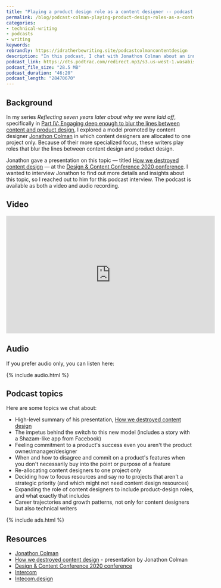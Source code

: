 ```yaml
---
title: "Playing a product design role as a content designer -- podcast with Jonathon Colman"
permalink: /blog/podcast-colman-playing-product-design-roles-as-a-content-designer/
categories:
- technical-writing
- podcasts
- writing
keywords:
rebrandly: https://idratherbewriting.site/podcastcolmancontentdesign
description: "In this podcast, I chat with Jonathon Colman about an innovative work model they implemented at Intercom with content designers. In their experimental model, content designers were allocated to one project only, and they expanded their roles to include not only content design but product design as well. These content/product designers engaged on a deeper level to help products succeed."
podcast_link: https://dts.podtrac.com/redirect.mp3/s3.us-west-1.wasabisys.com/idbwmedia.com/podcasts/colman_content_product_design.mp3
podcast_file_size: "28.5 MB"
podcast_duration: "46:20"
podcast_length: "28470670"
---
```


## Background

In my series *Reflecting seven years later about why we were laid off*, specifically in [Part IV: Engaging deep enough to blur the lines between content and product design](https://idratherbewriting.com/blog/reflecting-seven-years-later-about-layoff-colman-designer-hybrid/), I explored a model promoted by content designer [Jonathon Colman](https://noti.st/jcolman) in which content designers are allocated to one project only. Because of their more specialized focus, these writers play roles that blur the lines between content design and product design.

Jonathon gave a presentation on this topic &mdash; titled [How we destroyed content design](https://noti.st/jcolman/videos/IfDulD) &mdash; at the [Design & Content Conference 2020 conference](https://content.design/). I wanted to interview Jonathon to find out more details and insights about this topic, so I reached out to him for this podcast interview. The podcast is available as both a video and audio recording.

## Video

<iframe width="560" height="315" src="https://www.youtube.com/embed/yHxL94Q2lwc" frameborder="0" allow="accelerometer; autoplay; encrypted-media; gyroscope; picture-in-picture" allowfullscreen></iframe>

## Audio

If you prefer audio only, you can listen here:

{% include audio.html %}

## Podcast topics

Here are some topics we chat about:

* High-level summary of his presentation, [How we destroyed content design](https://noti.st/jcolman/videos/IfDulD)
* The impetus behind the switch to this new model (includes a story with a Shazam-like app from Facebook)
* Feeling commitment to a product's success even you aren't the product owner/manager/designer
* When and how to disagree and commit on a product's features when you don't necessarily buy into the point or purpose of a feature
* Re-allocating content designers to one project only
* Deciding how to focus resources and say no to projects that aren't a strategic priority (and which might not need content design resources)
* Expanding the role of content designers to include product-design roles, and what exactly that includes
* Career trajectories and growth patterns, not only for content designers but also technical writers

{% include ads.html %}

## Resources

* [Jonathon Colman](https://noti.st/jcolman)
* [How we destroyed content design](https://noti.st/jcolman/videos/IfDulD) - presentation by Jonathon Colman
* [Design & Content Conference 2020 conference](https://content.design/)
* [Intercom](https://www.intercom.com/)
* [Intecom.design](https://intercom.design/)
